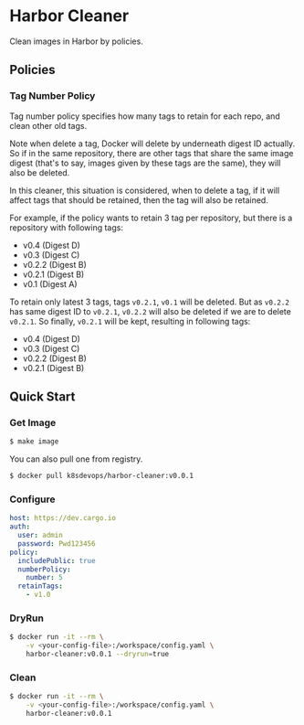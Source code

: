 # Harbor Cleaner
Clean images in Harbor by policies.

## Policies

### Tag Number Policy

Tag number policy specifies how many tags to retain for each repo, and clean other old tags.

Note when delete a tag, Docker will delete by underneath digest ID actually. So if in the same repository, there are other tags that share the same image digest (that's to say, images given by these tags are the same), they will also be deleted.

In this cleaner, this situation is considered, when to delete a tag, if it will affect tags that should be retained, then the tag will also be retained.

For example, if the policy wants to retain 3 tag per repository, but there is a repository with following tags:

- v0.4   (Digest D)
- v0.3   (Digest C)
- v0.2.2 (Digest B)
- v0.2.1 (Digest B)
- v0.1   (Digest A)

To retain only latest 3 tags, tags `v0.2.1`, `v0.1` will be deleted. But as `v0.2.2` has same digest ID to `v0.2.1`, `v0.2.2` will also be deleted if we are to delete `v0.2.1`. So finally, `v0.2.1` will be kept, resulting in following tags:

- v0.4   (Digest D)
- v0.3   (Digest C)
- v0.2.2 (Digest B)
- v0.2.1 (Digest B)

## Quick Start 

### Get Image

```bash
$ make image
```

You can also pull one from registry.

```bash
$ docker pull k8sdevops/harbor-cleaner:v0.0.1
```

### Configure

```yaml
host: https://dev.cargo.io
auth:
  user: admin
  password: Pwd123456
policy:
  includePublic: true
  numberPolicy:
    number: 5
  retainTags:
    - v1.0
```

### DryRun

```bash
$ docker run -it --rm \
    -v <your-config-file>:/workspace/config.yaml \
    harbor-cleaner:v0.0.1 --dryrun=true
```

### Clean

```bash
$ docker run -it --rm \
    -v <your-config-file>:/workspace/config.yaml \
    harbor-cleaner:v0.0.1
```